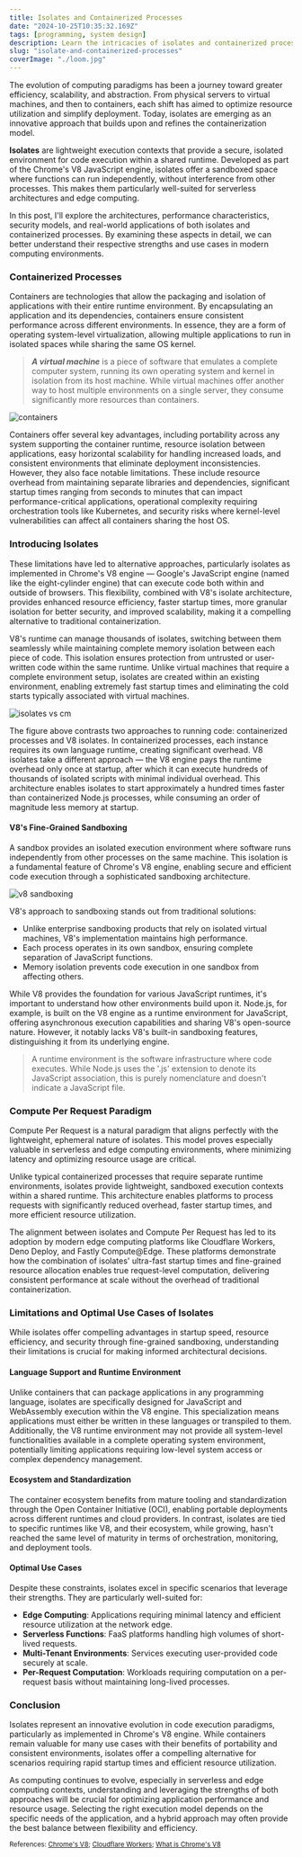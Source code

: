 ```yaml
---
title: Isolates and Containerized Processes
date: "2024-10-25T10:35:32.169Z"
tags: [programming, system design]
description: Learn the intricacies of isolates and containerized processes, and explore their architectures in real-world applications.
slug: "isolate-and-containerized-processes"
coverImage: "./loom.jpg"
---
```


The evolution of computing paradigms has been a journey toward greater efficiency, scalability, and abstraction. From physical servers to virtual machines, and then to containers, each shift has aimed to optimize resource utilization and simplify deployment. Today, isolates are emerging as an innovative approach that builds upon and refines the containerization model.

**Isolates** are lightweight execution contexts that provide a secure, isolated environment for code execution within a shared runtime. Developed as part of the Chrome's V8 JavaScript engine, isolates offer a sandboxed space where functions can run independently, without interference from other processes. This makes them particularly well-suited for serverless architectures and edge computing.

In this post, I'll explore the architectures, performance characteristics, security models, and real-world applications of both isolates and containerized processes. By examining these aspects in detail, we can better understand their respective strengths and use cases in modern computing environments.

### Containerized Processes

Containers are technologies that allow the packaging and isolation of applications with their entire runtime environment. By encapsulating an application and its dependencies, containers ensure consistent performance across different environments. In essence, they are a form of operating system-level virtualization, allowing multiple applications to run in isolated spaces while sharing the same OS kernel.

> _**A virtual machine**_ is a piece of software that emulates a complete computer system, running its own operating system and kernel in isolation from its host machine. While virtual machines offer another way to host multiple environments on a single server, they consume significantly more resources than containers.

![containers ](./containers.png)

Containers offer several key advantages, including portability across any system supporting the container runtime, resource isolation between applications, easy horizontal scalability for handling increased loads, and consistent environments that eliminate deployment inconsistencies. However, they also face notable limitations. These include resource overhead from maintaining separate libraries and dependencies, significant startup times ranging from seconds to minutes that can impact performance-critical applications, operational complexity requiring orchestration tools like Kubernetes, and security risks where kernel-level vulnerabilities can affect all containers sharing the host OS.

### Introducing Isolates

These limitations have led to alternative approaches, particularly isolates as implemented in Chrome's V8 engine — Google's JavaScript engine (named like the eight-cylinder engine) that can execute code both within and outside of browsers. This flexibility, combined with V8's isolate architecture, provides enhanced resource efficiency, faster startup times, more granular isolation for better security, and improved scalability, making it a compelling alternative to traditional containerization.

V8's runtime can manage thousands of isolates, switching between them seamlessly while maintaining complete memory isolation between each piece of code. This isolation ensures protection from untrusted or user-written code within the same runtime. Unlike virtual machines that require a complete environment setup, isolates are created within an existing environment, enabling extremely fast startup times and eliminating the cold starts typically associated with virtual machines.

![isolates vs cm ](./isolates-v-conainers.png)

The figure above contrasts two approaches to running code: containerized processes and V8 isolates. In containerized processes, each instance requires its own language runtime, creating significant overhead. V8 isolates take a different approach — the V8 engine pays the runtime overhead only once at startup, after which it can execute hundreds of thousands of isolated scripts with minimal individual overhead. This architecture enables isolates to start approximately a hundred times faster than containerized Node.js processes, while consuming an order of magnitude less memory at startup.

#### V8's Fine-Grained Sandboxing

A sandbox provides an isolated execution environment where software runs independently from other processes on the same machine. This isolation is a fundamental feature of Chrome's V8 engine, enabling secure and efficient code execution through a sophisticated sandboxing architecture.

![v8 sandboxing ](./sandboxing.png)

V8's approach to sandboxing stands out from traditional solutions:
- Unlike enterprise sandboxing products that rely on isolated virtual machines, V8's implementation maintains high performance.
- Each process operates in its own sandbox, ensuring complete separation of JavaScript functions.
- Memory isolation prevents code execution in one sandbox from affecting others.

While V8 provides the foundation for various JavaScript runtimes, it's important to understand how other environments build upon it. Node.js, for example, is built on the V8 engine as a runtime environment for JavaScript, offering asynchronous execution capabilities and sharing V8's open-source nature. However, it notably lacks V8's built-in sandboxing features, distinguishing it from its underlying engine.

> A runtime environment is the software infrastructure where code executes. While Node.js uses the '.js' extension to denote its JavaScript association, this is purely nomenclature and doesn't indicate a JavaScript file.

### Compute Per Request Paradigm

Compute Per Request is a natural paradigm that aligns perfectly with the lightweight, ephemeral nature of isolates. This model proves especially valuable in serverless and edge computing environments, where minimizing latency and optimizing resource usage are critical.

Unlike typical containerized processes that require separate runtime environments, isolates provide lightweight, sandboxed execution contexts within a shared runtime. This architecture enables platforms to process requests with significantly reduced overhead, faster startup times, and more efficient resource utilization.

The alignment between isolates and Compute Per Request has led to its adoption by modern edge computing platforms like Cloudflare Workers, Deno Deploy, and Fastly Compute@Edge. These platforms demonstrate how the combination of isolates' ultra-fast startup times and fine-grained resource allocation enables true request-level computation, delivering consistent performance at scale without the overhead of traditional containerization.

### Limitations and Optimal Use Cases of Isolates

While isolates offer compelling advantages in startup speed, resource efficiency, and security through fine-grained sandboxing, understanding their limitations is crucial for making informed architectural decisions.

#### Language Support and Runtime Environment

Unlike containers that can package applications in any programming language, isolates are specifically designed for JavaScript and WebAssembly execution within the V8 engine. This specialization means applications must either be written in these languages or transpiled to them. Additionally, the V8 runtime environment may not provide all system-level functionalities available in a complete operating system environment, potentially limiting applications requiring low-level system access or complex dependency management.

#### Ecosystem and Standardization

The container ecosystem benefits from mature tooling and standardization through the Open Container Initiative (OCI), enabling portable deployments across different runtimes and cloud providers. In contrast, isolates are tied to specific runtimes like V8, and their ecosystem, while growing, hasn't reached the same level of maturity in terms of orchestration, monitoring, and deployment tools.

#### Optimal Use Cases
Despite these constraints, isolates excel in specific scenarios that leverage their strengths. They are particularly well-suited for:

- **Edge Computing**: Applications requiring minimal latency and efficient resource utilization at the network edge.
- **Serverless Functions**: FaaS platforms handling high volumes of short-lived requests.
- **Multi-Tenant Environments**: Services executing user-provided code securely at scale.
- **Per-Request Computation**: Workloads requiring computation on a per-request basis without maintaining long-lived processes.

### Conclusion

Isolates represent an innovative evolution in code execution paradigms, particularly as implemented in Chrome's V8 engine. While containers remain valuable for many use cases with their benefits of portability and consistent environments, isolates offer a compelling alternative for scenarios requiring rapid startup times and efficient resource utilization.

As computing continues to evolve, especially in serverless and edge computing contexts, understanding and leveraging the strengths of both approaches will be crucial for optimizing application performance and resource usage. Selecting the right execution model depends on the specific needs of the application, and a hybrid approach may often provide the best balance between flexibility and efficiency.




<small>References: <a href="https://v8.dev" target="_blank">Chrome's V8</a>; <a href="https://developers.cloudflare.com/workers/reference/how-workers-works" target="_blank">Cloudflare Workers</a>; <a href="https://www.cloudflare.com/en-gb/learning/serverless/glossary/what-is-chrome-v8/" target="_blank">What is Chrome's V8</a>
</small>